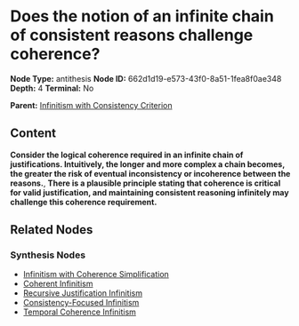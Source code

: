 # Does the notion of an infinite chain of consistent reasons challenge coherence?

**Node Type:** antithesis
**Node ID:** 662d1d19-e573-43f0-8a51-1fea8f0ae348
**Depth:** 4
**Terminal:** No

**Parent:** [Infinitism with Consistency Criterion](infinitism-with-consistency-criterion-synthesis-00f07197-f3e6-4f63-ae81-c7eba4853020.md)

## Content

**Consider the logical coherence required in an infinite chain of justifications. Intuitively, the longer and more complex a chain becomes, the greater the risk of eventual inconsistency or incoherence between the reasons.**, **There is a plausible principle stating that coherence is critical for valid justification, and maintaining consistent reasoning infinitely may challenge this coherence requirement.**

## Related Nodes

### Synthesis Nodes

- [Infinitism with Coherence Simplification](infinitism-with-coherence-simplification-synthesis-8a221f0c-b018-4d0f-a6a0-7931362ba681.md)
- [Coherent Infinitism](coherent-infinitism-synthesis-c75fee1b-ef5b-487b-b8ea-461abb2b98dd.md)
- [Recursive Justification Infinitism](recursive-justification-infinitism-synthesis-2982a9db-17af-432f-b3c2-1f8379aa71ef.md)
- [Consistency-Focused Infinitism](consistency-focused-infinitism-synthesis-a07ee65e-ccd6-4e08-8ffa-bc8a4341c4d1.md)
- [Temporal Coherence Infinitism](temporal-coherence-infinitism-synthesis-d1fbe9c2-e29c-4b1a-807b-1b4cd2b7c651.md)
